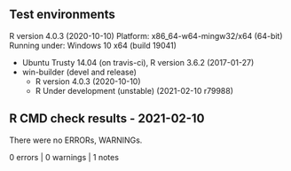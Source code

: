 ## Test environments
R version 4.0.3 (2020-10-10)
Platform: x86_64-w64-mingw32/x64 (64-bit)
Running under: Windows 10 x64 (build 19041)
* Ubuntu Trusty 14.04 (on travis-ci), R version 3.6.2 (2017-01-27)
* win-builder (devel and release)
  - R version 4.0.3 (2020-10-10)
  - R Under development (unstable) (2021-02-10 r79988)

## R CMD check results - 2021-02-10
There were no ERRORs, WARNINGs.

0 errors | 0 warnings | 1 notes